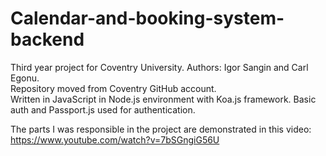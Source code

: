 # Calendar-and-booking-system-backend
Third year project for Coventry University. Authors: Igor Sangin and Carl Egonu.  
Repository moved from Coventry GitHub account.  
Written in JavaScript in Node.js environment with Koa.js framework.
Basic auth and Passport.js used for authentication.  
  
  
The parts I was responsible in the project are demonstrated in this video: https://www.youtube.com/watch?v=7bSGngiG56U
